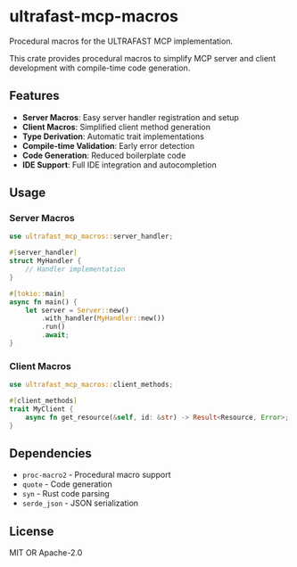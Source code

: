 # ultrafast-mcp-macros

Procedural macros for the ULTRAFAST MCP implementation.

This crate provides procedural macros to simplify MCP server and client development with compile-time code generation.

## Features

- **Server Macros**: Easy server handler registration and setup
- **Client Macros**: Simplified client method generation
- **Type Derivation**: Automatic trait implementations
- **Compile-time Validation**: Early error detection
- **Code Generation**: Reduced boilerplate code
- **IDE Support**: Full IDE integration and autocompletion

## Usage

### Server Macros

```rust
use ultrafast_mcp_macros::server_handler;

#[server_handler]
struct MyHandler {
    // Handler implementation
}

#[tokio::main]
async fn main() {
    let server = Server::new()
        .with_handler(MyHandler::new())
        .run()
        .await;
}
```

### Client Macros

```rust
use ultrafast_mcp_macros::client_methods;

#[client_methods]
trait MyClient {
    async fn get_resource(&self, id: &str) -> Result<Resource, Error>;
}
```

## Dependencies

- `proc-macro2` - Procedural macro support
- `quote` - Code generation
- `syn` - Rust code parsing
- `serde_json` - JSON serialization

## License

MIT OR Apache-2.0 
